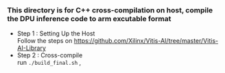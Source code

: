 ### This directory is for C++ cross-compilation on host, compile the DPU inference code to arm excutable format  
* Step 1 : Setting Up the Host  
Follow the steps on <https://github.com/Xilinx/Vitis-AI/tree/master/Vitis-AI-Library>  
* Step 2 : Cross-compile  
run `./build_final.sh` , 
